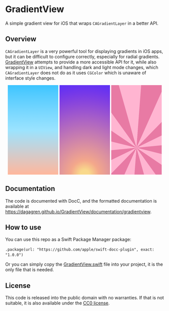 # GradientView #

A simple gradient view for iOS that wraps `CAGradientLayer` in a better API.

## Overview ##

`CAGradientLayer` is a very powerful tool for displaying gradients in iOS
apps, but it can be difficult to configure correctly, especially for radial
gradients. [GradientView](https://dagagren.github.io/GradientView/documentation/gradientview)
attempts to provide a more accessible API for it, while also wrapping it in a
`UIView`, and handling dark and light mode changes, which `CAGradientLayer` does
not do as it uses `CGColor` which is unaware of interface style changes.

<div style="text-align: center">
<img src="https://raw.githubusercontent.com/DagAgren/GradientView/main/GradientView.docc/Resources/Linear.png" width="160">
<img src="https://raw.githubusercontent.com/DagAgren/GradientView/main/GradientView.docc/Resources/Radial.png" width="160">
<img src="https://raw.githubusercontent.com/DagAgren/GradientView/main/GradientView.docc/Resources/Conic.png" width="160">
</div>

## Documentation ##

The code is documented with DocC, and the formatted documentation is available
at <https://dagagren.github.io/GradientView/documentation/gradientview>.

## How to use ##

You can use this repo as a Swift Package Manager package:

`.package(url: "https://github.com/apple/swift-docc-plugin", exact: "1.0.0")`

Or you can simply copy the [GradientView.swift](https://github.com/DagAgren/GradientView/blob/main/GradientView.swift)
file into your project, it is the only file that is needed.

## License ##

This code is released into the public domain with no warranties. If that is not
suitable, it is also available under the
[CC0 license](http://creativecommons.org/publicdomain/zero/1.0/).
